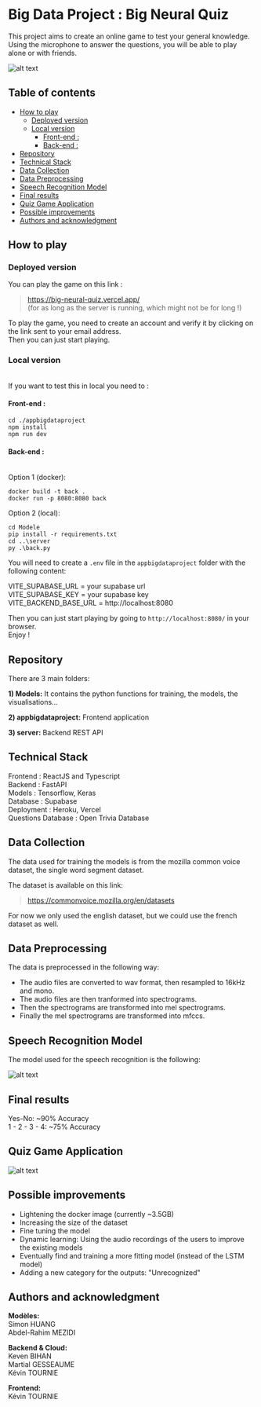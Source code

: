 # Big Data Project : Big Neural Quiz <!-- omit in toc -->


This project aims to create an online game to test your general knowledge. <br/>
Using the microphone to answer the questions, you will be able to play alone or with friends.

![alt text](/images/question.gif "Question page")
## Table of contents <!-- omit from toc -->

- [How to play](#how-to-play)
  - [Deployed version](#deployed-version)
  - [Local version](#local-version)
    - [Front-end :](#front-end-)
    - [Back-end :](#back-end-)
- [Repository](#repository)
- [Technical Stack](#technical-stack)
- [Data Collection](#data-collection)
- [Data Preprocessing](#data-preprocessing)
- [Speech Recognition Model](#speech-recognition-model)
- [Final results](#final-results)
- [Quiz Game Application](#quiz-game-application)
- [Possible improvements](#possible-improvements)
- [Authors and acknowledgment](#authors-and-acknowledgment)



## How to play
### Deployed version

You can play the game on this link : 

>https://big-neural-quiz.vercel.app/  
(for as long as the server is running, which might not be for long !)

To play the game, you need to create an account and verify it by clicking on the link sent to your email address. <br/>
Then you can just start playing.

### Local version
<br/>
If you want to test this in local you need to : <br/>

#### Front-end : 

    cd ./appbigdataproject 
    npm install 
    npm run dev
  
#### Back-end :
<br/>
Option 1 (docker): 

    docker build -t back . 
    docker run -p 8080:8080 back
Option 2 (local): 

    cd Modele
    pip install -r requirements.txt
    cd ..\server
    py .\back.py

You will need to create a `.env` file in the `appbigdataproject` folder with the following content: <br/>

VITE_SUPABASE_URL = your supabase url <br/>
VITE_SUPABASE_KEY = your supabase key <br/>
VITE_BACKEND_BASE_URL = http://localhost:8080 <br/>

Then you can just start playing by going to `http://localhost:8080/` in your browser. <br/>
Enjoy ! <br/>




## Repository

There are 3 main folders: <br />

**1) Models:** It contains the python functions for training, the models, the visualisations... <br />

**2) appbigdataproject:** Frontend application <br />

**3) server:** Backend REST API<br />

## Technical Stack

Frontend : ReactJS and Typescript<br />
Backend : FastAPI <br />
Models : Tensorflow, Keras <br />
Database : Supabase <br />
Deployment : Heroku, Vercel <br />
Questions Database : Open Trivia Database <br />

## Data Collection

The data used for training the models is from the mozilla common voice dataset, the single word segment dataset. <br />

The dataset is available on this link: <br />
>https://commonvoice.mozilla.org/en/datasets <br />

For now we only used the english dataset, but we could use the french dataset as well. <br />
## Data Preprocessing

The data is preprocessed in the following way: <br />

- The audio files are converted to wav format, then resampled to 16kHz and mono. <br />
- The audio files are then tranformed into spectrograms. <br />
- Then the spectrograms are transformed into mel spectrograms. <br />
- Finally the mel spectrograms are transformed into mfccs. <br />
## Speech Recognition Model

The model used for the speech recognition is the following: <br />

![alt text](/images/model.png "Model")

## Final results

Yes-No: ~90% Accuracy  
1 - 2 - 3 - 4: ~75% Accuracy
## Quiz Game Application

![alt text](/images/quiz_application_image.png "Connection page")


## Possible improvements

- Lightening the docker image (currently ~3.5GB)
- Increasing the size of the dataset
- Fine tuning the model
- Dynamic learning: Using the audio recordings of the users to improve the existing models
- Eventually find and training a more fitting model (instead of the LSTM model)
- Adding a new category for the outputs: "Unrecognized"

## Authors and acknowledgment

**Modèles:** <br />
Simon HUANG <br />
Abdel-Rahim MEZIDI <br />

**Backend & Cloud:** <br />
Keven BIHAN <br />
Martial GESSEAUME <br />
Kévin TOURNIE <br />

**Frontend:** <br />
Kévin TOURNIE <br />

